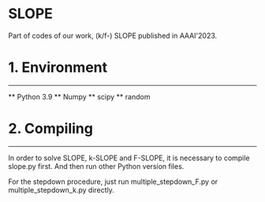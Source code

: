 # SLOPE
Part of codes of our work, (k/f-) SLOPE published in  AAAI'2023.

# 1. Environment
-------------

** Python 3.9
** Numpy
** scipy
** random


# 2. Compiling
------------

In order to solve SLOPE, k-SLOPE and F-SLOPE, it is necessary to compile slope.py first. And then run other Python version files.

For the stepdown procedure, just run multiple_stepdown_F.py or multiple_stepdown_k.py directly.
